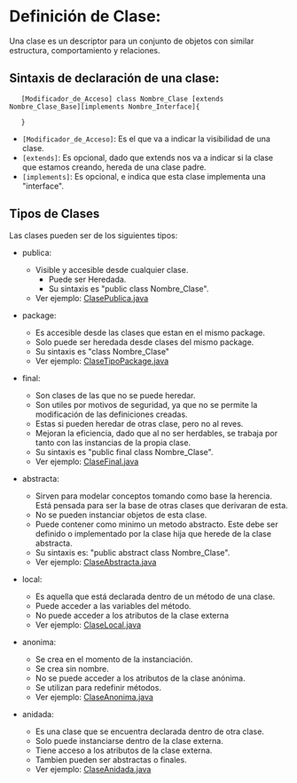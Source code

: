 # Definición de Clase:
 Una clase es un descriptor para un conjunto de objetos con similar estructura, comportamiento y relaciones.
 
## Sintaxis de declaración de una clase:
 ```
  	[Modificador_de_Acceso] class Nombre_Clase [extends Nombre_Clase_Base][implements Nombre_Interface]{
  
 	}
 ```
 
 * `[Modificador_de_Acceso]`: Es el que va a indicar la visibilidad de una clase.
 * `[extends]`: Es opcional, dado que extends nos va a indicar si la clase que estamos creando, hereda de una clase padre.
 * `[implements]`: Es opcional, e indica que esta clase implementa una "interface".
 
## Tipos de Clases
 Las clases pueden ser de los siguientes tipos:
 
 * publica: 
     - Visible y accesible desde cualquier clase. 
 	 	 - Puede ser Heredada. 
 	 	 - Su sintaxis es "public class Nombre_Clase". 
     - Ver ejemplo: [ClasePublica.java](ClasePublica.java)

 * package: 
     - Es accesible desde las clases que estan en el mismo package.
     - Solo puede ser heredada desde clases del mismo package.
     - Su sintaxis es "class Nombre_Clase"
     - Ver ejemplo: [ClaseTipoPackage.java](ClaseTipoPackage.java)

 * final:
     - Son clases de las que no se puede heredar.
     - Son utiles por motivos de seguridad, ya que no se permite la modificación de las definiciones creadas.
     - Estas si pueden heredar de otras clase, pero no al reves.
     - Mejoran la eficiencia, dado que al no ser herdables, se trabaja por tanto con las instancias de la propia clase.
     - Su sintaxis es "public final class Nombre_Clase".
     - Ver ejemplo: [ClaseFinal.java](ClaseFinal.java)

 * abstracta:
     - Sirven para modelar conceptos tomando como base la herencia. Está pensada para ser la base de otras clases que derivaran de esta.
     - No se pueden instanciar objetos de esta clase.
     - Puede contener como minimo un metodo abstracto. Este debe ser definido o implementado por la clase hija que herede de la clase abstracta.
     - Su sintaxis es: "public abstract class Nombre_Clase".
     - Ver ejemplo: [ClaseAbstracta.java](ClaseAbstracta.java)

 * local:
     - Es aquella que está declarada dentro de un método de una clase.
     - Puede acceder a las variables del método.
     - No puede acceder a los atributos de la clase externa
     - Ver ejemplo: [ClaseLocal.java](ClaseLocal.java)

 * anonima:
     - Se crea en el momento de la instanciación.
     - Se crea sin nombre.
     - No se puede acceder a los atributos de la clase anónima.
     - Se utilizan para redefinir métodos.
     - Ver ejemplo: [ClaseAnonima.java](ClaseAnonima.java)
     
 * anidada: 
     - Es una clase que se encuentra declarada dentro de otra clase.
     - Solo puede instanciarse dentro de la clase externa.
     - Tiene acceso a los atributos de la clase externa.
     - Tambien pueden ser abstractas o finales.
     - Ver ejemplo: [ClaseAnidada.java](ClaseAnidada.java)
